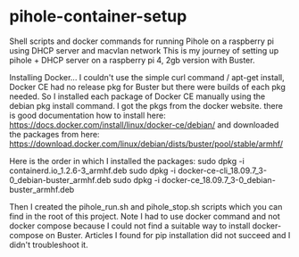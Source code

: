 # pihole-container-setup
Shell scripts and docker commands for running Pihole on a raspberry pi using DHCP server and macvlan network
This is my journey of setting up pihole + DHCP server on a raspberry pi 4, 2gb version with Buster.

Installing Docker...  I couldn't use the simple curl command / apt-get install, Docker CE had no release pkg for Buster but there were builds of each pkg needed.  So I installed each package of Docker CE manually using the debian pkg install command.  I got the pkgs from the docker website.  there is good documentation how to install here: https://docs.docker.com/install/linux/docker-ce/debian/ and downloaded the packages from here: https://download.docker.com/linux/debian/dists/buster/pool/stable/armhf/

Here is the order in which I installed the packages:
sudo dpkg -i containerd.io_1.2.6-3_armhf.deb 
sudo dpkg -i docker-ce-cli_18.09.7_3-0_debian-buster_armhf.deb 
sudo dpkg -i docker-ce_18.09.7_3-0_debian-buster_armhf.deb
    
Then I created the pihole_run.sh and pihole_stop.sh scripts which you can find in the root of this project.  Note I had to use docker command and not docker compose because I could not find a suitable way to install docker-compose on Buster. Articles I found for pip installation did not succeed and I didn't troubleshoot it. 
